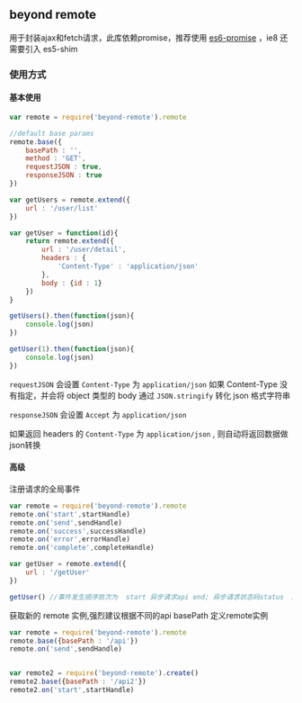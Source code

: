 ## beyond remote

用于封装ajax和fetch请求，此库依赖promise，推荐使用 [es6-promise](https://www.npmjs.com/package/es6-promise) ，ie8 还需要引入 es5-shim 


### 使用方式

#### 基本使用
```javascript
var remote = require('beyond-remote').remote

//default base params
remote.base({
	basePath : '',
	method : 'GET',
	requestJSON : true,
	responseJSON : true
})

var getUsers = remote.extend({
	url : '/user/list'
})

var getUser = function(id){
	return remote.extend({
		url : '/user/detail',
		headers : {
			'Content-Type' : 'application/json'
		},
		body : {id : 1}
	})
}

getUsers().then(function(json){
	console.log(json)
})

getUser(1).then(function(json){
	console.log(json)
})
```
`requestJSON` 会设置 `Content-Type` 为 `application/json` 如果 Content-Type 没有指定，并会将 object 类型的 body 通过 `JSON.stringify` 转化 json 格式字符串

`responseJSON` 会设置 `Accept` 为 `application/json`

如果返回 headers 的 `Content-Type` 为  `application/json` , 则自动将返回数据做json转换

#### 高级

注册请求的全局事件
```javascript
var remote = require('beyond-remote').remote
remote.on('start',startHandle)
remote.on('send',sendHandle)
remote.on('success',successHandle)
remote.on('error',errorHandle)
remote.on('complete',completeHandle)

var getUser = remote.extend({
	url : '/getUser'
})

getUser() //事件发生顺序依次为  start 异步请求api end; 异步请求状态码status  200<= status <300 , 触发 success ，否则触发 error ，最终触发complete

```

获取新的 remote 实例,强烈建议根据不同的api basePath 定义remote实例
```javascript
var remote = require('beyond-remote').remote
remote.base({basePath : '/api'})
remote.on('send',sendHandle)


var remote2 = require('beyond-remote').create()
remote2.base({basePath : '/api2'})
remote2.on('start',startHandle)
```